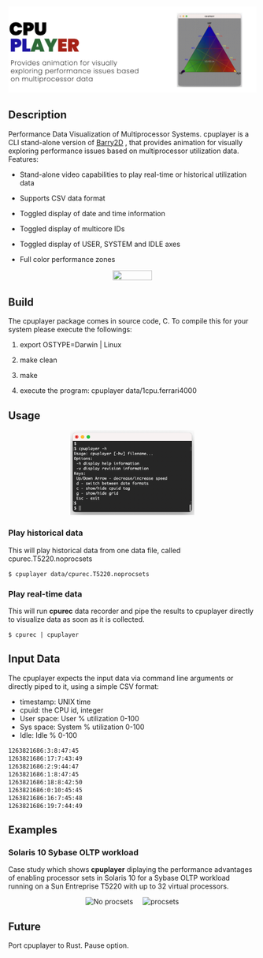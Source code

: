 <img src="/docs/img/cpuplayer-title4.png" />

## Description

Performance Data Visualization of Multiprocessor Systems. cpuplayer is a CLI stand-alone version of [Barry2D](http://www.perfdynamics.com/Tools/tools.html) , that provides animation for visually exploring performance issues based on multiprocessor utilization data. Features:

- Stand-alone video capabilities to play real-time or historical utilization data

- Supports CSV data format

- Toggled display of date and time information

- Toggled display of multicore IDs

- Toggled display of USER, SYSTEM and IDLE axes

- Full color performance zones

<div align="center">
<img src="/docs/img/cpuplayer.gif" height="40%" width="40%" />
</div>

## Build

The cpuplayer package comes in source code, C. To compile this for your system please execute the followings:

  1. export OSTYPE=Darwin | Linux 
    
  2. make clean
    
  3. make
     
  4. execute the program: cpuplayer data/1cpu.ferrari4000

## Usage

<div align="center">
<img src="/docs/img/cpuplayer_help.png" height="50%" width="50%" />
</div>

### Play historical data

This will play historical data from one data file, called cpurec.T5220.noprocsets

```
$ cpuplayer data/cpurec.T5220.noprocsets
```

### Play real-time data

This will run **cpurec** data recorder and pipe the results to cpuplayer directly to visualize data as soon as it is collected.

```
$ cpurec | cpuplayer 
```

## Input Data

The cpuplayer expects the input data via command line arguments or directly piped to it, using a simple CSV format:

- timestamp: UNIX time
- cpuid: the CPU id, integer
- User space: User % utilization 0-100
- Sys space: System % utilization 0-100
- Idle: Idle % 0-100

```
1263821686:3:8:47:45
1263821686:17:7:43:49
1263821686:2:9:44:47
1263821686:1:8:47:45
1263821686:18:8:42:50
1263821686:0:10:45:45
1263821686:16:7:45:48
1263821686:19:7:44:49
```



## Examples

### Solaris 10 Sybase OLTP workload 

Case study which shows **cpuplayer** diplaying the performance advantages of enabling processor sets in Solaris 10 for a Sybase OLTP workload running on a Sun Entreprise T5220 with up to 32 virtual processors.


<p align="center">
  <img alt="No procsets" src="/docs/img/cpuplayer-noprocsets.gif" width="35%">
&nbsp; &nbsp;
  <img alt="procsets" src="/docs/img/cpuplayer-procsets.gif" width="35%">
</p>

## Future

Port cpuplayer to Rust. Pause option. 
